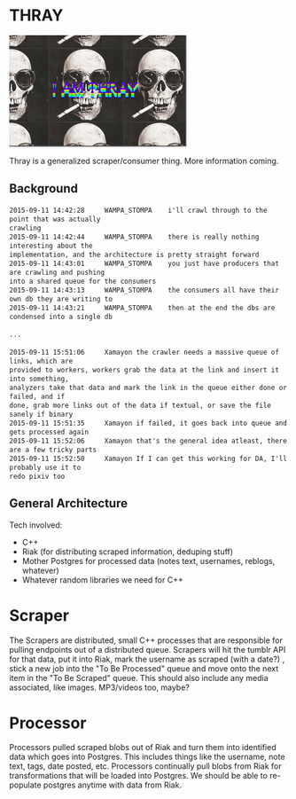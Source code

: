 THRAY
=====

![](./thray.gif?raw=true)

Thray is a generalized scraper/consumer thing. More information coming.

Background
----------

```
2015-09-11 14:42:28     WAMPA_STOMPA    i'll crawl through to the point that was actually 
crawling
2015-09-11 14:42:44     WAMPA_STOMPA    there is really nothing interesting about the 
implementation, and the architecture is pretty straight forward
2015-09-11 14:43:01     WAMPA_STOMPA    you just have producers that are crawling and pushing 
into a shared queue for the consumers
2015-09-11 14:43:13     WAMPA_STOMPA    the consumers all have their own db they are writing to
2015-09-11 14:43:21     WAMPA_STOMPA    then at the end the dbs are condensed into a single db

...

2015-09-11 15:51:06     Xamayon the crawler needs a massive queue of links, which are 
provided to workers, workers grab the data at the link and insert it into something, 
analyzers take that data and mark the link in the queue either done or failed, and if 
done, grab more links out of the data if textual, or save the file sanely if binary
2015-09-11 15:51:35     Xamayon if failed, it goes back into queue and gets processed again
2015-09-11 15:52:06     Xamayon that's the general idea atleast, there are a few tricky parts
2015-09-11 15:52:50     Xamayon If I can get this working for DA, I'll probably use it to 
redo pixiv too
```

General Architecture
--------------------

Tech involved:
* C++
* Riak (for distributing scraped information, deduping stuff)
* Mother Postgres for processed data (notes text, usernames, reblogs, whatever)
* Whatever random libraries we need for C++

Scraper
=======

The Scrapers are distributed, small C++ processes that are responsible for pulling endpoints out of a distributed queue. Scrapers will hit the tumblr API for that data, put it into Riak, mark the username as scraped (with a date?) , stick a new job into the "To Be Processed" queue and move onto the next item in the "To Be Scraped" queue. This should also include any media associated, like images. MP3/videos too, maybe?

Processor
=========

Processors pulled scraped blobs out of Riak and turn them into identified data which goes into Postgres. This includes things like the username, note text, tags, date posted, etc. Processors continually pull blobs from Riak for transformations that will be loaded into Postgres. We should be able to re-populate postgres anytime with data from Riak.
